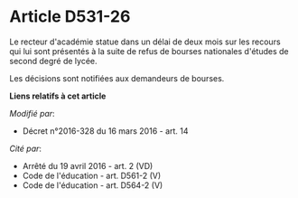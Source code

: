 # Article D531-26

Le recteur d'académie statue dans un délai de deux mois sur les recours qui lui sont présentés à la suite de refus de bourses
nationales d'études de second degré de lycée.

Les décisions sont notifiées aux demandeurs de bourses.

**Liens relatifs à cet article**

_Modifié par_:

  - Décret n°2016-328 du 16 mars 2016 - art. 14

_Cité par_:

  - Arrêté du 19 avril 2016 - art. 2 (VD)
  - Code de l'éducation - art. D561-2 (V)
  - Code de l'éducation - art. D564-2 (V)

